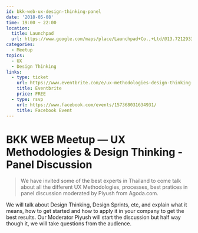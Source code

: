 ```yaml
---
id: bkk-web-ux-design-thinking-panel
date: '2018-05-08'
time: 19:00 ~ 22:00
location:
  title: Launchpad
  url: https://www.google.com/maps/place/Launchpad+Co.,+Ltd/@13.7212933,100.5236788,19z/data=!3m1!4b1!4m5!3m4!1s0x30e298cdd6e8270d:0x7e9aa39655924697!8m2!3d13.721292!4d100.524226?hl=en
categories:
  - Meetup
topics:
  - UX
  - Design Thinking
links:
  - type: ticket
    url: https://www.eventbrite.com/e/ux-methodologies-design-thinking-panel-discussion-tickets-43830199306
    title: Eventbrite
    price: FREE
  - type: rsvp
    url: https://www.facebook.com/events/157368031634931/
    title: Facebook Event
---
```


# BKK WEB Meetup — UX Methodologies & Design Thinking - Panel Discussion

> We have invited some of the best experts in Thailand to come talk about all the different UX Methodologies, processes, best pratices in panel discussion moderated by Piyush from Agoda.com.

We will talk about Design Thinking, Design Sprints, etc, and explain what it means, how to get started and how to apply it in your company to get the best results. Our Moderator Piyush will start the discussion but half way though it, we will take questions from the audience.
